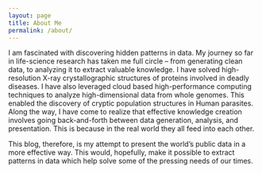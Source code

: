 ```yaml
---
layout: page
title: About Me
permalink: /about/
---
```


I am fascinated with discovering hidden patterns in data. My journey so far in life-science research has taken me full circle – from generating clean data, to analyzing it to extract valuable knowledge. I have solved high-resolution X-ray crystallographic structures of proteins involved in deadly diseases. I have also leveraged cloud based high-performance computing techniques to analyze high-dimensional data from whole genomes. This enabled the discovery of cryptic population structures in Human parasites. Along the way, I have come to realize that effective knowledge creation involves going back-and-forth between data generation, analysis, and presentation. This is because in the real world they all feed into each other.

This blog, therefore, is my attempt to present the world’s public data in a more effective way. This would, hopefully, make it possible to extract patterns in data which help solve some of the pressing needs of our times.
